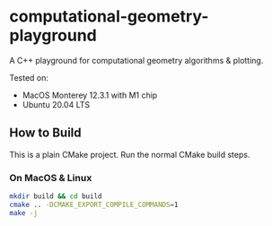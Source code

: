 # computational-geometry-playground

A C++ playground for computational geometry algorithms &amp; plotting.

Tested on:

* MacOS Monterey 12.3.1 with M1 chip
* Ubuntu 20.04 LTS

## How to Build

This is a plain CMake project. Run the normal CMake build steps.

### On MacOS & Linux

```bash
mkdir build && cd build
cmake .. -DCMAKE_EXPORT_COMPILE_COMMANDS=1
make -j
```
